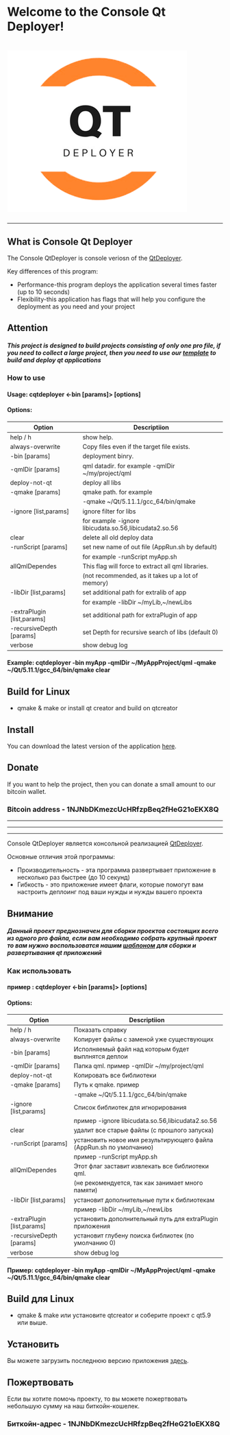 # Welcome to the Console Qt Deployer!
# ![Logo](/res/icon.png)

***************************
## What is Console Qt Deployer
The Console QtDeployer is console veriosn of the [QtDeployer](https://quasarapp.github.io/QtDeployer/).

Key differences of this program:
* Performance-this program deploys the application several times faster (up to 10 seconds)
* Flexibility-this application has flags that will help you configure the deployment as you need and your project

## Attention
##### This project is designed to build projects consisting of only one pro file, if you need to collect a large project, then you need to use our [template](https://quasarapp.github.io/QtDeployTemplate/) to build and deploy qt applications

### How to use

#### Usage: cqtdeployer <-bin    [params]> [options]

#### Options:
| Option                      | Descriptiion                                              |
|-----------------------------|-----------------------------------------------------------|
|   help / h                  | show help.                                                |
|   always-overwrite          | Copy files even if the target file exists.                |
|   -bin    [params]          | deployment binry.                                         |
|   -qmlDir [params]          | qml datadir. for example -qmlDir ~/my/project/qml         |
|   deploy-not-qt             | deploy all libs                                           |
|   -qmake  [params]          | qmake path. for example                                   |
|                             | -qmake ~/Qt/5.11.1/gcc_64/bin/qmake                       |
|   -ignore [list,params]     | ignore filter for libs                                    |
|                             | for example -ignore libicudata.so.56,libicudata2.so.56    |
|   clear                     | delete all old deploy data                                |
|  -runScript [params]        | set new name of out file (AppRun.sh by default)           |
|                             | for example -runScript myApp.sh                           |
|  allQmlDependes             | This flag will force to extract all qml libraries.        |
|                             | (not recommended, as it takes up a lot of memory)         |
|  -libDir [list,params]      | set additional path for extralib of app                   |
|                             | for example -libDir ~/myLib,~/newLibs                     |
|  -extraPlugin [list,params] | set additional path for extraPlugin of app                |
|  -recursiveDepth [params]   | set Depth for recursive search of libs (default 0)        |
|  verbose                    | show debug log                                            |



#### Example: cqtdeployer -bin myApp -qmlDir ~/MyAppProject/qml -qmake ~/Qt/5.11.1/gcc_64/bin/qmake clear


## Build for Linux 
  -  qmake & make or install qt creator and build on qtcreator


## Install 
You can download the latest version of the application [here](https://github.com/QuasarApp/Console-QtDeployer/releases).

## Donate
If you want to help the project, then you can donate a small amount to our bitcoin wallet.

### Bitcoin address - 1NJNbDKmezcUcHRfzpBeq2fHeG21oEKX8Q

***************************
***************************
***************************

Console QtDeployer является консольной реализацией [QtDeployer](https://quasarapp.github.io/QtDeployer/).

Основные отличия этой программы:
* Производительность - эта программа развертывает приложение в несколько раз быстрее (до 10 секунд)
* Гибкость - это приложение имеет флаги, которые помогут вам настроить деплоинг под ваши нужды и нужды вашего проекта

## Внимание
##### Данный проект преднозначен для сборки проектов состоящих всего из одного pro файла, если вам необходимо собрать крупный проект то вам нужно воспользоватся нашим [шаблоном](https://quasarapp.github.io/QtDeployTemplate/) для сборки и развертывания qt приложений 

### Как использовать
#### пример : cqtdeployer <-bin    [params]> [options]

#### Options:
| Option                      | Descriptiion                                              |
|-----------------------------|-----------------------------------------------------------|
|   help / h                  | Показать справку                                                |
|   always-overwrite          | Копирует файлы с заменой уже существующих                |
|   -bin    [params]          | Исполняемый файл над которым будет выплнятся деплои                                        |
|   -qmlDir [params]          | Папка qml. пример -qmlDir ~/my/project/qml   |
|   deploy-not-qt             | Копировать все библиотеки                                          |
|   -qmake  [params]          | Путь к qmake. пример                                   |
|                             | -qmake ~/Qt/5.11.1/gcc_64/bin/qmake                       |
|   -ignore [list,params]     | Список библиотек для игнорирования                                     |
|                             | пример -ignore libicudata.so.56,libicudata2.so.56    |
|   clear                     | удалит все старые файлы (с прошлого запуска)                               |
|  -runScript [params]        | установить новое имя результирующего файла (AppRun.sh по умолчанию)           |
|                             | пример -runScript myApp.sh                           |
|  allQmlDependes             | Этот флаг заставит извлекать все библиотеки qml.        |
|                             | (не рекомендуется, так как занимает много памяти)         |
|  -libDir [list,params]      | установит дополнительные пути к библиотекам               |
|                             | пример -libDir ~/myLib,~/newLibs                          |
|  -extraPlugin [list,params] | установить дополнительный путь для extraPlugin приложения |
|  -recursiveDepth [params]   | установит глубену поиска библиотек (по умолчанию 0)       |
|  verbose                    | show debug log                                            |


#### Пример: cqtdeployer -bin myApp -qmlDir ~/MyAppProject/qml -qmake ~/Qt/5.11.1/gcc_64/bin/qmake clear

## Build для Linux 
  -  qmake & make или установите qtcreator и соберите проект с qt5.9 или выше.


## Установить
Вы можете загрузить последнюю версию приложения [здесь](https://github.com/QuasarApp/Console-QtDeployer/releases).


## Пожертвовать
Если вы хотите помочь проекту, то вы можете пожертвовать небольшую сумму на наш биткойн-кошелек.

### Биткойн-адрес - 1NJNbDKmezcUcHRfzpBeq2fHeG21oEKX8Q
